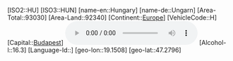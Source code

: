 ﻿---
location: [47.2796,19.1508]
type: Country
tags:
- geo/Country

SpocWebEntityId: 26921
isDeleted: false
confidential: public

---
[ISO2::HU]
[ISO3::HUN]
[name-en::Hungary]
[name-de::Ungarn]
[Area-Total::93030]
[Area-Land::92340]
[Continent::[Europe](geo/Continent/Europe.md)]
[VehicleCode::H]
[Capital::[Budapest](geo/Continent/Europe/Hungary/Budapest.md)]
![Anthem-Hungary](xLarge/National-Anthem/Anthem-Hungary.mp3)
[Alcohol-l::16.3]
[Language-Id::]
[geo-lon::19.1508]
[geo-lat::47.2796]

